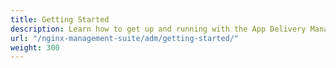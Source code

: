 ```yaml
---
title: Getting Started
description: Learn how to get up and running with the App Delivery Manager module.
url: "/nginx-management-suite/adm/getting-started/"
weight: 300
---
```

